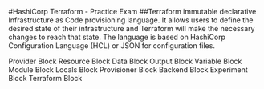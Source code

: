 #HashiCorp Terraform - Practice Exam
##Terraform 
    immutable 
    declarative
    Infrastructure as Code provisioning language.
         It allows users to define the desired state of their infrastructure and Terraform will make the necessary changes to reach that state. 
         The language is based on HashiCorp Configuration Language (HCL) or JSON for configuration files.




Provider Block
Resource Block
Data Block
Output Block
Variable Block
Module Block
Locals Block
Provisioner Block
Backend Block
Experiment Block
Terraform Block

